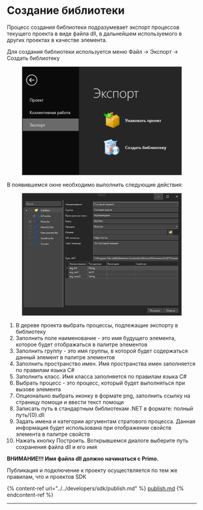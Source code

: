 # Создание библиотеки

Процесс создания библиотеки подразумевает экспорт процессов текущего проекта в виде файла dll, в дальнейшем используемого в других проектах в качестве элемента.

Для создания библиотеки используется меню Файл -> Экспорт -> Создать библиотеку

<figure><img src="../../.gitbook/assets/image (16) (1).png" alt=""><figcaption></figcaption></figure>

В появившемся окне необходимо выполнить следующие действия:

<figure><img src="../../.gitbook/assets/image (6) (1).png" alt=""><figcaption></figcaption></figure>

1. В дереве проекта выбрать процессы, подлежащие экспорту в библиотеку
2. Заполнить поле наименование - это имя будущего элемента, которое будет отображаться в палитре элементов
3. Заполнить группу - это имя группы, в которой будет содержаться данный элемент в палитре элементов
4. Заполнить пространство имен. Имя пространства имен заполняется по правилам языка C#
5. Заполнить класс. Имя класса заполняется по правилам языка C#
6. Выбрать процесс - это процесс, который будет выполняться при вызове элемента
7. Опционально выбрать иконку в формате png, заполнить ссылку на страницу помощи и ввести текст помощи
8. Записать путь в стандартным библиотекам .NET в формате: полный путь/{0}.dll
9. Задать имена и категории аргументам стратового процесса. Данная информация будет использована при отображении свойств элемента в палитре свойств
10. Нажать кнопку Построить. Воткрывшемся диалоге выберите путь сохранения файла dll и его имя

**ВНИМАНИЕ!!! Имя файла dll должно начинаться с Primo.**

Публикация и подключение к проекту осуществляется по тем же правилам, что и проектов SDK

{% content-ref url="../../developers/sdk/publish.md" %}
[publish.md](../../developers/sdk/publish.md)
{% endcontent-ref %}

****


